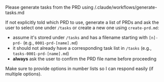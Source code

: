 Please generate tasks from the PRD using /.claude/workflows/generate-tasks.md

If not explicitly told which PRD to use, generate a list of PRDs and ask the user to select one under `/tasks` or create a new one using `create-prd.md`:
- assume it's stored under `/tasks` and has a filename starting with `[n]-prd-` (e.g., `0001-prd-[name].md`)
- it should not already have a corresponding task list in `/tasks` (e.g., `tasks-0001-prd-[name].md`)
- **always** ask the user to confirm the PRD file name before proceeding

Make sure to provide options in number lists so I can respond easily (if multiple options).
